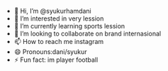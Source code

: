 - 👋 Hi, I’m @syukurhamdani
- 👀 I’m interested in very lession
- 🌱 I’m currently learning sports lession
- 💞️ I’m looking to collaborate on brand internasional
- 📫 How to reach me instagram 
- 😄 Pronouns:dani/syukur
- ⚡ Fun fact: im player football

<!---
syukurhamdani/syukurhamdani is a ✨ special ✨ repository because its `README.md` (this file) appears on your GitHub profile.
You can click the Preview link to take a look at your changes.
--->
